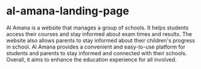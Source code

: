 # al-amana-landing-page
Al Amana is a website that manages a group of schools. It helps students access their courses and stay informed about exam times and results. The website also allows parents to stay informed about their children's progress in school. Al Amana provides a convenient and easy-to-use platform for students and parents to stay informed and connected with their schools. Overall, it aims to enhance the education experience for all involved.

